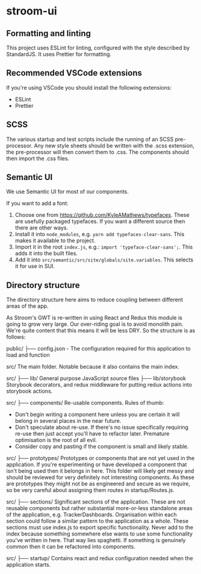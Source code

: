 # stroom-ui

## Formatting and linting

This project uses ESLint for linting, configured with the style described by StandardJS. It uses Prettier for formatting.

## Recommended VSCode extensions

If you're using VSCode you should install the following extensions:

- ESLint
- Prettier

## SCSS

The various startup and test scripts include the running of an SCSS pre-processor.
Any new style sheets should be written with the .scss extension, the pre-processor will then convert them to .css.
The components should then import the .css files.

## Semantic UI

We use Semantic UI for most of our components.

If you want to add a font:

1.  Choose one from https://github.com/KyleAMathews/typefaces. These are usefully packaged typefaces. If you want a different source then there are other ways.
2.  Install it into `node_modules`, e.g. `yarn add typefaces-clear-sans`. This makes it available to the project.
3.  Import it in the root `index.js`, e.g.: `import 'typeface-clear-sans';`. This adds it into the built files.
4.  Add it into `src/semantic/src/site/globals/site.variables`. This selects it for use in SUI.

## Directory structure

The directory structure here aims to reduce coupling between different areas of the app.

As Stroom's GWT is re-written in using React and Redux this module is going to grow very large. Our over-riding goal is to avoid monolith pain. We're quite content that this means it will be less DRY. So the structure is as follows:

public/
├── config.json - The configuration required for this application to load and function

src/
The main folder. Notable because it also contains the main index.

src/
├── lib/
General purpose JavaScript source files
├── lib/storybook
Storybook decorators, and redux middleware for putting redux actions into storybook actions.

src/
├── components/
Re-usable components. Rules of thumb:

- Don't begin writing a component here unless you are certain it will belong in several places in the near future.
- Don't speculate about re-use. If there's no issue specifically requiring re-use then just accept you'll have to refactor later. Premature optimisation is the root of all evil.
- Consider copy and pasting if the component is small and likely stable.

src/
├── prototypes/
Prototypes or components that are not yet used in the application. If you're experimenting or have developed a component that isn't being used then it belongs in here. This folder will likely get messy and should be reviewed for very definitely not interesting components. As these are prototypes they might not be as engineered and secure as we require, so be very careful about assigning them routes in startup/Routes.js.

src/
├── sections/
Significant sections of the application. These are not reusable components but rather substantial more-or-less standalone areas of the application, e.g. TrackerDashboards. Organisation within each section could follow a similar pattern to the application as a whole. These sections must use index.js to export specific functionality. Never add to the index because something somewhere else wants to use some functionality you've written in here. That way lies spaghetti. If something is genuinely common then it can be refactored into components.

src/
├── startup/
Contains react and redux configuration needed when the application starts.
